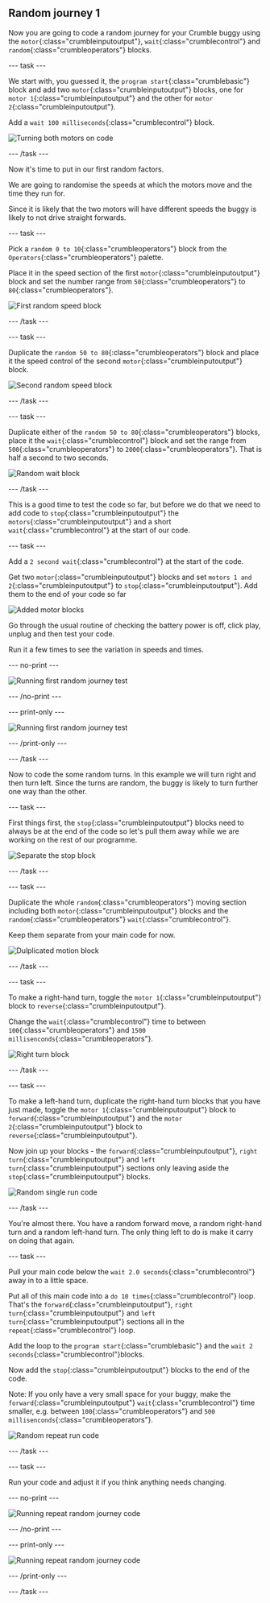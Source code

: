 ## Random journey 1

Now you are going to code a random journey for your Crumble buggy using the `motor`{:class="crumbleinputoutput"}, `wait`{:class="crumblecontrol"} and `random`{:class="crumbleoperators"} blocks.

--- task ---

We start with, you guessed it, the `program start`{:class="crumblebasic"} block and add two `motor`{:class="crumbleinputoutput"} blocks, one for `motor 1`{:class="crumbleinputoutput"} and the other for `motor 2`{:class="crumbleinputoutput"}.

Add a `wait 100 milliseconds`{:class="crumblecontrol"} block.

![Turning both motors on code](images/randomJourney1_codeStep1.png)

--- /task ---

Now it's time to put in our first random factors.

We are going to randomise the speeds at which the motors move and the time they run for.

Since it is likely that the two motors will have different speeds the buggy is likely to not drive straight forwards.

--- task ---

Pick a `random 0 to 10`{:class="crumbleoperators"} block from the `Operators`{:class="crumbleoperators"} palette.

Place it in the speed section of the first `motor`{:class="crumbleinputoutput"} block and set the number range from `50`{:class="crumbleoperators"} to `80`{:class="crumbleoperators"}.

![First random speed block](images/randomJourney1_codeStep2.png)

--- /task ---

--- task ---

Duplicate the `random 50 to 80`{:class="crumbleoperators"} block and place it the speed control of the second `motor`{:class="crumbleinputoutput"} block.

![Second random speed block](images/randomJourney1_codeStep3.png)

--- /task ---

--- task ---

Duplicate either of the `random 50 to 80`{:class="crumbleoperators"} blocks, place it the `wait`{:class="crumblecontrol"} block and set the range from `500`{:class="crumbleoperators"} to `2000`{:class="crumbleoperators"}. That is half a second to two seconds.

![Random wait block](images/randomJourney1_codeStep4.png)

--- /task ---

This is a good time to test the code so far, but before we do that we need to add code to `stop`{:class="crumbleinputoutput"} the `motors`{:class="crumbleinputoutput"} and a short `wait`{:class="crumblecontrol"} at the start of our code.

--- task ---

Add a `2 second wait`{:class="crumblecontrol"} at the start of the code.

Get two `motor`{:class="crumbleinputoutput"} blocks and set `motors 1 and 2`{:class="crumbleinputoutput"} to `stop`{:class="crumbleinputoutput"}. Add them to the end of your code so far

![Added motor blocks](images/randomJourney1_codeStep5.png)

Go through the usual routine of checking the battery power is off, click play, unplug and then test your code.

Run it a few times to see the variation in speeds and times.

--- no-print ---

![Running first random journey test](images/randomJourney1_firstTestRun.gif)

--- /no-print ---

--- print-only ---

![Running first random journey test](images/randomJourney1_firstTestRun.png)

--- /print-only ---

--- /task ---

Now to code the some random turns. In this example we will turn right and then turn left. Since the turns are random, the buggy is likely to turn further one way than the other.

--- task ---

First things first, the `stop`{:class="crumbleinputoutput"} blocks need to always be at the end of the code so let's pull them away while we are working on the rest of our programme.

![Separate the stop block](images/randomJourney1_codeStep6.png)

--- /task ---

--- task ---

Duplicate the whole `random`{:class="crumbleoperators"} moving section including both `motor`{:class="crumbleinputoutput"} blocks and the `random`{:class="crumbleoperators"} `wait`{:class="crumblecontrol"}.

Keep them separate from your main code for now.

![Dulplicated motion block](images/randomJourney1_codeStep7.png)

--- /task ---

--- task ---

To make a right-hand turn, toggle the `motor 1`{:class="crumbleinputoutput"} block to `reverse`{:class="crumbleinputoutput"}.

Change the `wait`{:class="crumblecontrol"} time to between `100`{:class="crumbleoperators"} and `1500 millisenconds`{:class="crumbleoperators"}.

![Right turn block](images/randomJourney1_codeStep8.png)

--- /task ---

--- task ---

To make a left-hand turn, duplicate the right-hand turn blocks that you have just made, toggle the `motor 1`{:class="crumbleinputoutput"} block to `forward`{:class="crumbleinputoutput"} and the `motor 2`{:class="crumbleinputoutput"} block to `reverse`{:class="crumbleinputoutput"}.

Now join up your blocks - the `forward`{:class="crumbleinputoutput"}, `right turn`{:class="crumbleinputoutput"} and `left turn`{:class="crumbleinputoutput"} sections only leaving aside the `stop`{:class="crumbleinputoutput"} blocks.

![Random single run code](images/randomJourney1_codeStep9.png)

--- /task ---

You're almost there. You have a random forward move, a random right-hand turn and a random left-hand turn. The only thing left to do is make it carry on doing that again.

--- task ---

Pull your main code below the `wait 2.0 seconds`{:class="crumblecontrol"} away in to a little space.

Put all of this main code into a `do 10 times`{:class="crumblecontrol"} loop. That's the `forward`{:class="crumbleinputoutput"}, `right turn`{:class="crumbleinputoutput"} and `left turn`{:class="crumbleinputoutput"} sections all in the `repeat`{:class="crumblecontrol"} loop.

Add the loop to the `program start`{:class="crumblebasic"} and the `wait 2 seconds`{:class="crumblecontrol"}blocks. 

Now add the `stop`{:class="crumbleinputoutput"} blocks to the end of the code.

Note: If you only have a very small space for your buggy, make the `forward`{:class="crumbleinputoutput"} `wait`{:class="crumblecontrol"} time smaller, e.g. between `100`{:class="crumbleoperators"} and `500 millisenconds`{:class="crumbleoperators"}.

![Random repeat run code](images/randomJourney1_codeStep10.png)

--- /task ---

--- task ---

Run your code and adjust it if you think anything needs changing.

--- no-print ---

![Running repeat random journey code](images/randomJourney1_finalRun.gif)

--- /no-print ---

--- print-only ---

![Running repeat random journey code](images/randomJourney1_finalRun.png)

--- /print-only ---

--- /task ---